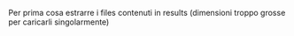 Per prima cosa estrarre i files contenuti in results (dimensioni troppo grosse per caricarli singolarmente)
